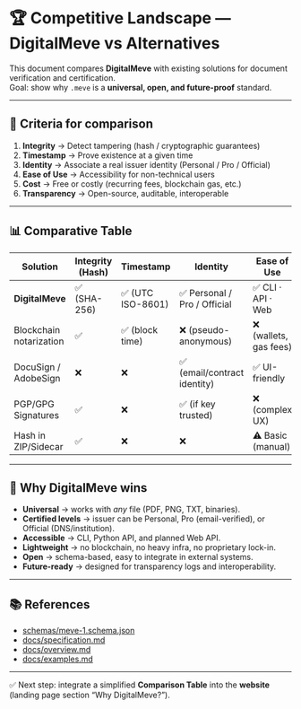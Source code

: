 # 🏆 Competitive Landscape — DigitalMeve vs Alternatives

This document compares **DigitalMeve** with existing solutions for document verification and certification.  
Goal: show why `.meve` is a **universal, open, and future-proof** standard.

---

## 🔑 Criteria for comparison

1. **Integrity** → Detect tampering (hash / cryptographic guarantees)  
2. **Timestamp** → Prove existence at a given time  
3. **Identity** → Associate a real issuer identity (Personal / Pro / Official)  
4. **Ease of Use** → Accessibility for non-technical users  
5. **Cost** → Free or costly (recurring fees, blockchain gas, etc.)  
6. **Transparency** → Open-source, auditable, interoperable  

---

## 📊 Comparative Table

| Solution               | Integrity (Hash) | Timestamp | Identity | Ease of Use | Cost | Transparency |
|-------------------------|-----------------|-----------|----------|--------------|------|--------------|
| **DigitalMeve**         | ✅ (SHA-256)    | ✅ (UTC ISO-8601) | ✅ Personal / Pro / Official | ✅ CLI · API · Web | Free (Personal) | ✅ Open-source |
| Blockchain notarization | ✅              | ✅ (block time)  | ❌ (pseudo-anonymous) | ❌ (wallets, gas fees) | 💰 Gas fees | Partial |
| DocuSign / AdobeSign    | ❌              | ❌               | ✅ (email/contract identity) | ✅ UI-friendly | 💰 Subscription | ❌ Closed-source |
| PGP/GPG Signatures      | ✅              | ❌               | ✅ (if key trusted) | ❌ (complex UX) | Free | ❌ Poor adoption |
| Hash in ZIP/Sidecar     | ✅              | ❌               | ❌ | ⚠️ Basic (manual) | Free | ❌ Not standardized |

---

## 🚀 Why DigitalMeve wins

- **Universal** → works with *any* file (PDF, PNG, TXT, binaries).  
- **Certified levels** → issuer can be Personal, Pro (email-verified), or Official (DNS/institution).  
- **Accessible** → CLI, Python API, and planned Web API.  
- **Lightweight** → no blockchain, no heavy infra, no proprietary lock-in.  
- **Open** → schema-based, easy to integrate in external systems.  
- **Future-ready** → designed for transparency logs and interoperability.

---

## 📚 References

- [schemas/meve-1.schema.json](../schemas/meve-1.schema.json)  
- [docs/specification.md](specification.md)  
- [docs/overview.md](overview.md)  
- [docs/examples.md](examples.md)  

---

✅ Next step: integrate a simplified **Comparison Table** into the **website** (landing page section “Why DigitalMeve?”).
